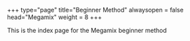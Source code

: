 +++
type="page"
title="Beginner Method"
alwaysopen = false
head="<label>Megamix</label>"
weight = 8
+++

This is the index page for the Megamix beginner method